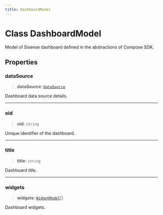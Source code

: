 ```yaml
---
title: DashboardModel
---
```


# Class DashboardModel <Badge type="fusionEmbed" text="Fusion Embed" />

Model of Sisense dashboard defined in the abstractions of Compose SDK.

## Properties

### dataSource

> **dataSource**: [`DataSource`](../../sdk-data/type-aliases/type-alias.DataSource.md)

Dashboard data source details.

***

### oid

> **oid**: `string`

Unique identifier of the dashboard.

***

### title

> **title**: `string`

Dashboard title.

***

### widgets

> **widgets**: [`WidgetModel`](class.WidgetModel.md)[]

Dashboard widgets.
